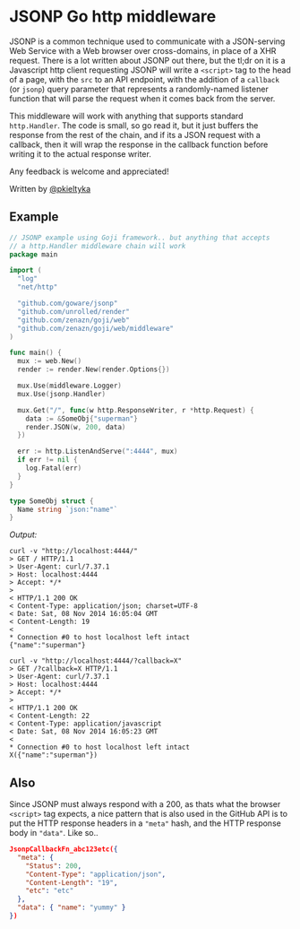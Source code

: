 # JSONP Go http middleware

JSONP is a common technique used to communicate with a JSON-serving Web Service with a
Web browser over cross-domains, in place of a XHR request. There is a lot written about
JSONP out there, but the tl;dr on it is a Javascript http client requesting JSONP
will write a `<script>` tag to the head of a page, with the `src` to an API endpoint,
with the addition of a `callback` (or `jsonp`) query parameter that represents a
randomly-named listener function that will parse the request when it comes back from
the server.

This middleware will work with anything that supports standard `http.Handler`. The code
is small, so go read it, but it just buffers the response from the rest of the chain,
and if its a JSON request with a callback, then it will wrap the response in the callback
function before writing it to the actual response writer.

Any feedback is welcome and appreciated!

Written by [@pkieltyka](https://github.com/pkieltyka)

## Example

```go
// JSONP example using Goji framework.. but anything that accepts
// a http.Handler middleware chain will work
package main

import (
  "log"
  "net/http"

  "github.com/goware/jsonp"
  "github.com/unrolled/render"
  "github.com/zenazn/goji/web"
  "github.com/zenazn/goji/web/middleware"
)

func main() {
  mux := web.New()
  render := render.New(render.Options{})

  mux.Use(middleware.Logger)
  mux.Use(jsonp.Handler)

  mux.Get("/", func(w http.ResponseWriter, r *http.Request) {
    data := &SomeObj{"superman"}
    render.JSON(w, 200, data)
  })

  err := http.ListenAndServe(":4444", mux)
  if err != nil {
    log.Fatal(err)
  }
}

type SomeObj struct {
  Name string `json:"name"`
}

```

*Output:*
```
curl -v "http://localhost:4444/"
> GET / HTTP/1.1
> User-Agent: curl/7.37.1
> Host: localhost:4444
> Accept: */*
>
< HTTP/1.1 200 OK
< Content-Type: application/json; charset=UTF-8
< Date: Sat, 08 Nov 2014 16:05:04 GMT
< Content-Length: 19
<
* Connection #0 to host localhost left intact
{"name":"superman"}
```

```
curl -v "http://localhost:4444/?callback=X"
> GET /?callback=X HTTP/1.1
> User-Agent: curl/7.37.1
> Host: localhost:4444
> Accept: */*
>
< HTTP/1.1 200 OK
< Content-Length: 22
< Content-Type: application/javascript
< Date: Sat, 08 Nov 2014 16:05:23 GMT
<
* Connection #0 to host localhost left intact
X({"name":"superman"})
```


## Also

Since JSONP must always respond with a 200, as thats what the browser `<script>`
tag expects, a nice pattern that is also used in the GitHub API is to put the HTTP
response headers in a `"meta"` hash, and the HTTP response body in `"data"`. Like so..

```json
JsonpCallbackFn_abc123etc({
  "meta": {
    "Status": 200,
    "Content-Type": "application/json",
    "Content-Length": "19",
    "etc": "etc"
  },
  "data": { "name": "yummy" }
})
```

